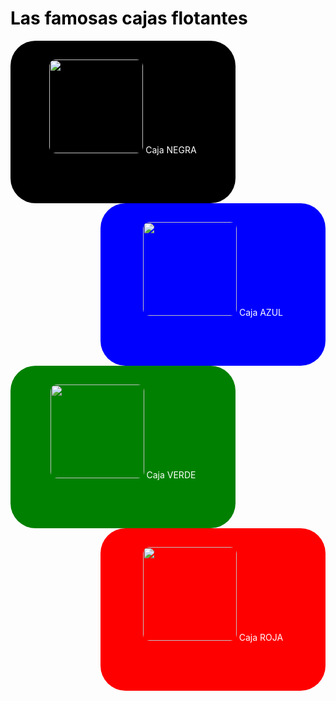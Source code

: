 <!DOCTYPE html>
<html>
<head>
    <title>PRÁCTICA</title>
<style> 
body{
color:white;
}
h1{
    color:black;
}
div {
width: 300px;
height: 200px;
padding: 30px;
text-align: center;
border-radius: 40px;
}
#cajaNegra {
background-color:black;
float:left;
}
#cajaAzul {
background-color:blue;
float:right;
}
#cajaVerde {
background-color: green;
float: left;
}
#cajaRoja {
background-color: red;
float: right;
}
img{
width:150;
    height: 150px;
border-radius: 10px;
}
</style>
</head>
<body>
<h1>Las famosas cajas flotantes</h1>
<div id="cajaNegra"> <img src= "https://viverodelchaja.com.uy/wp-content/uploads/2023/05/JACARANDA1-1.jpg"> Caja NEGRA </div>	  
<div id="cajaAzul"> <img src= "https://viverodelchaja.com.uy/wp-content/uploads/2023/05/JACARANDA1-1.jpg"> Caja AZUL </div>
<div id="cajaVerde"> <img src= "https://viverodelchaja.com.uy/wp-content/uploads/2023/05/JACARANDA1-1.jpg"> Caja VERDE</div>
<div id="cajaRoja"> <img src= "https://viverodelchaja.com.uy/wp-content/uploads/2023/05/JACARANDA1-1.jpg"> Caja ROJA </div>
</body>
</html>
